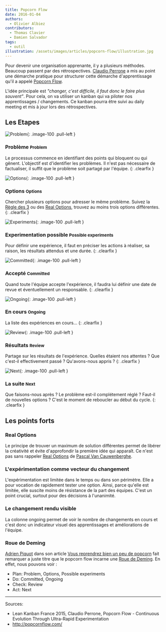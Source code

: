 ```yaml
---
title: Popcorn Flow
date: 2016-01-04
authors:
  - Olivier Albiez
contributors:
  - Thomas Clavier
  - Damien Salvador
tags:
  - outil
illustration: /assets/images/articles/popcorn-flow/illustration.jpg
---
```


Pour devenir une organisation apprenante, il y a plusieurs méthodes. Beaucoup passent par des rétrospectives. [Claudio Perrone] a mis au point une démarche pratique pour structurer cette démarche d'apprentissage qu'il a appelé [Popcorn Flow].

L'idée principale est _"changer, c'est difficile, il faut donc le faire plus souvent"_. Pour cela, on va utiliser un kanban qui va piloter nos apprentissages / changements. Ce kanban pourra être suivi au daily meeting et mis à jour lors des rétrospectives.


## Les Etapes


![Problem](/assets/images/articles/popcorn-flow/Problem.png){: .image-100 .pull-left }

### Problème <small>Problem</small>

Le processus commence en identifiant des points qui bloquent ou qui gênent. L'objectif est d'identifier les problèmes. Il n'est pas nécessaire de factualiser, il suffit que le problème soit partagé par l'équipe.
{: .clearfix }


![Options](/assets/images/articles/popcorn-flow/Options.png){: .image-100 .pull-left }

### Options <small>Options</small>

Chercher plusieurs options pour adresser le même problème. Suivez la [Règle des 3] ou des [Real Options], trouvez au moins trois options différentes.
{: .clearfix }


![Experiments](/assets/images/articles/popcorn-flow/Experiments.png){: .image-100 .pull-left }

### Experimentation possible <small>Possible experiments</small>

Pour définir une expérience, il faut en préciser les actions à réaliser, sa raison, les résultats attendus et une durée.
{: .clearfix }


![Committed](/assets/images/articles/popcorn-flow/Committed.png){: .image-100 .pull-left }

### Accepté <small>Committed</small>

Quand toute l'équipe accepte l'expérience, il faudra lui définir une date de revue et éventuellement un responsable.
{: .clearfix }


![Ongoing](/assets/images/articles/popcorn-flow/Ongoing.png){: .image-100 .pull-left }

### En cours <small>Ongoing</small>

La liste des expériences en cours...
{: .clearfix }


![Review](/assets/images/articles/popcorn-flow/Review.png){: .image-100 .pull-left }

### Résultats <small>Review</small>

Partage sur les résultats de l'expérience. Quelles étaient nos attentes ? Que c'est-il effectivement passé ? Qu'avons-nous appris ?
{: .clearfix }


![Next](/assets/images/articles/popcorn-flow/Next.png){: .image-100 .pull-left }

### La suite <small>Next</small>

Que faisons-nous après ? Le problème est-il complétement réglé ? Faut-il de nouvelles options ? C'est le moment de reboucler au début du cycle.
{: .clearfix }


## Les points forts


### Real Options

Le principe de trouver un maximum de solution différentes permet de libérer la créativité et évite d'approfondir la première idée qui apparaît. Ce n'est pas sans rappeler [Real Options] de [Pascal Van Cauwenberghe].


### L'expérimentation comme vecteur du changement

L'expérimentation est limitée dans le temps ou dans son périmètre. Elle a pour vocation de rapidement tester une option. Ainsi, parce qu'elle est limitée, elle suscite moins de résistance de la part des équipes. C'est un point crucial, surtout pour des décisions à l'unanimité.


### Le changement rendu visible

La colonne ongoing permet de voir le nombre de changements en cours et c'est donc un indicateur visuel des apprentissages et améliorations de l'équipe.


### Roue de Deming

[Adrien Piquot] dans son article [Vous reprendrez bien un peu de popcorn] fait remarquer a juste titre que le popcorn flow incarne une [Roue de Deming].
En effet, nous pouvons voir :

- Plan: Problem, Options, Possible experiments
- Do: Committed, Ongoing
- Check: Review
- Act: Next


---
Sources:

- Lean Kanban France 2015, Claudio Perrone, Popcorn Flow - Continuous Evolution Through Ultra-Rapid Experimentation
- <http://popcornflow.com/>

[Claudio Perrone]: https://www.linkedin.com/in/claudioperrone
[Popcorn Flow]: http://popcornflow.com/
[Real Options]: http://www.agilecoach.net/coach-tools/real-options/
[Pascal Van Cauwenberghe]: https://www.linkedin.com/in/pascalvancauwenberghe
[Roue de Deming]: https://fr.wikipedia.org/wiki/Roue_de_Deming
[Adrien Piquot]: http://blog.soat.fr/author/adrien-piquot/
[Vous reprendrez bien un peu de popcorn]: http://blog.soat.fr/2015/12/lean-kanban-france-2015-vous-reprendrez-bien-un-peu-de-popcorn/
[Règle des 3]: http://www.conferencesthatwork.com/index.php/learning/2012/05/make-better-decisions-with-the-rule-of-three/